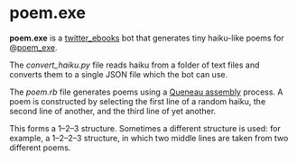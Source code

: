poem.exe
========

**poem.exe** is a [twitter\_ebooks][twitter-ebooks] bot that generates tiny
haiku-like poems for @[poem\_exe][poem.exe].

The *convert_haiku.py* file reads haiku from a folder of text files and
converts them to a single JSON file which the bot can use.

The *poem.rb* file generates poems using a [Queneau assembly][queneau]
process. A poem is constructed by selecting the first line of a random haiku,
the second line of another, and the third line of yet another.

This forms a 1–2–3 structure. Sometimes a different structure is used: for
example, a 1–2–2–3 structure, in which two middle lines are taken from two
different poems.

[poem.exe]: https://twitter.com/poem_exe
[queneau]: http://www.crummy.com/2011/08/18/0
[twitter-ebooks]: https://github.com/mispy/twitter_ebooks
[twitter-ebooks-example]: https://github.com/mispy/ebooks_example/blob/master/bots.rb
